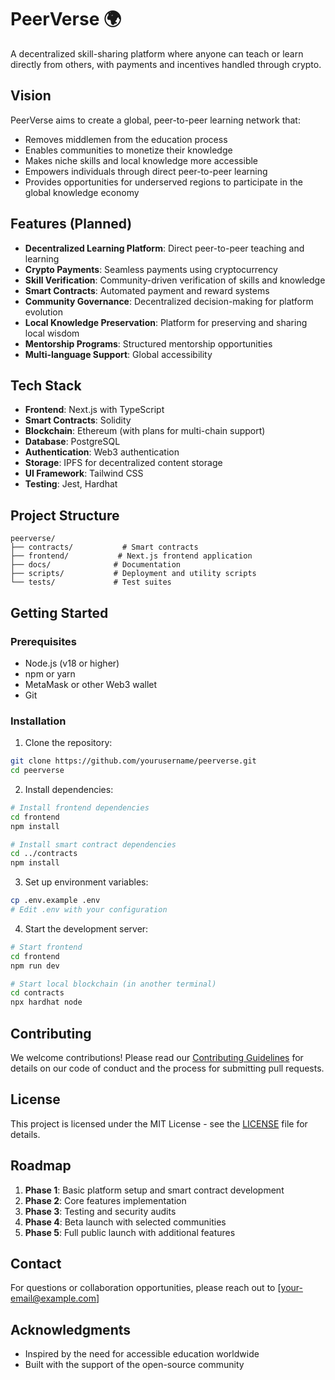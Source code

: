 # PeerVerse 🌍

A decentralized skill-sharing platform where anyone can teach or learn directly from others, with payments and incentives handled through crypto.

## Vision

PeerVerse aims to create a global, peer-to-peer learning network that:
- Removes middlemen from the education process
- Enables communities to monetize their knowledge
- Makes niche skills and local knowledge more accessible
- Empowers individuals through direct peer-to-peer learning
- Provides opportunities for underserved regions to participate in the global knowledge economy

## Features (Planned)

- **Decentralized Learning Platform**: Direct peer-to-peer teaching and learning
- **Crypto Payments**: Seamless payments using cryptocurrency
- **Skill Verification**: Community-driven verification of skills and knowledge
- **Smart Contracts**: Automated payment and reward systems
- **Community Governance**: Decentralized decision-making for platform evolution
- **Local Knowledge Preservation**: Platform for preserving and sharing local wisdom
- **Mentorship Programs**: Structured mentorship opportunities
- **Multi-language Support**: Global accessibility

## Tech Stack

- **Frontend**: Next.js with TypeScript
- **Smart Contracts**: Solidity
- **Blockchain**: Ethereum (with plans for multi-chain support)
- **Database**: PostgreSQL
- **Authentication**: Web3 authentication
- **Storage**: IPFS for decentralized content storage
- **UI Framework**: Tailwind CSS
- **Testing**: Jest, Hardhat

## Project Structure

```
peerverse/
├── contracts/           # Smart contracts
├── frontend/           # Next.js frontend application
├── docs/              # Documentation
├── scripts/           # Deployment and utility scripts
└── tests/             # Test suites
```

## Getting Started

### Prerequisites

- Node.js (v18 or higher)
- npm or yarn
- MetaMask or other Web3 wallet
- Git

### Installation

1. Clone the repository:
```bash
git clone https://github.com/yourusername/peerverse.git
cd peerverse
```

2. Install dependencies:
```bash
# Install frontend dependencies
cd frontend
npm install

# Install smart contract dependencies
cd ../contracts
npm install
```

3. Set up environment variables:
```bash
cp .env.example .env
# Edit .env with your configuration
```

4. Start the development server:
```bash
# Start frontend
cd frontend
npm run dev

# Start local blockchain (in another terminal)
cd contracts
npx hardhat node
```

## Contributing

We welcome contributions! Please read our [Contributing Guidelines](CONTRIBUTING.md) for details on our code of conduct and the process for submitting pull requests.

## License

This project is licensed under the MIT License - see the [LICENSE](LICENSE) file for details.

## Roadmap

1. **Phase 1**: Basic platform setup and smart contract development
2. **Phase 2**: Core features implementation
3. **Phase 3**: Testing and security audits
4. **Phase 4**: Beta launch with selected communities
5. **Phase 5**: Full public launch with additional features

## Contact

For questions or collaboration opportunities, please reach out to [your-email@example.com]

## Acknowledgments

- Inspired by the need for accessible education worldwide
- Built with the support of the open-source community 